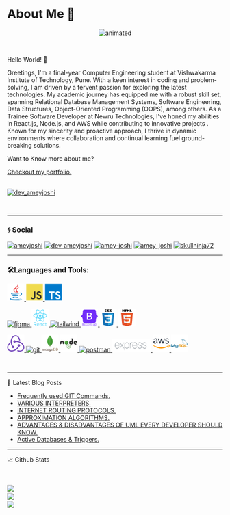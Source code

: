 # About Me 🚀
<!-- <p align="center"><img alt = "animated" src="https://github.com/dev-ameyjoshi/dev-ameyjoshi/blob/main/coding.gif" width="550" height="350"/></p> -->
<p align="center"><img alt = "animated" src="https://i.pinimg.com/564x/d8/9a/1d/d89a1d9d3190e26acfbda01f483e4399.jpg" width="500" height="350"/></p>

<br>

<p> Hello World! 👋</p>
<p>Greetings, I'm a final-year Computer Engineering student at Vishwakarma Institute of Technology, Pune. With a keen interest in coding and problem-solving, I am driven by a fervent passion for exploring the latest technologies. My academic journey has equipped me with a robust skill set, spanning Relational Database Management Systems, Software Engineering, Data Structures, Object-Oriented Programming (OOPS), among others. As a Trainee Software Developer at Newru Technologies, I've honed my abilities in React.js, Node.js, and AWS while contributing to innovative projects . Known for my sincerity and proactive approach, I thrive in dynamic environments where collaboration and continual learning fuel ground-breaking solutions.</p>
<p> Want to Know more about me?</p><a href = "https://dev-ameyjoshi.github.io/My-react-portfolio-master/">Checkout my portfolio.</a><br/>

<br>
<p align="left"> <a href="https://twitter.com/AmeyRJoshi" target="blank"><img src="https://img.shields.io/twitter/follow/dev_ameyjoshi?logo=twitter&style=for-the-badge" alt="dev_ameyjoshi" /></a> </p>
<br>
<hr>
<h3 align="left">🌀 Social </h3>
<a href="https://dev.to/ameyjoshi" target="blank"><img align="center" src="https://raw.githubusercontent.com/rahuldkjain/github-profile-readme-generator/master/src/images/icons/Social/devto.svg" alt="ameyjoshi" height="30" width="40" /></a>
<a href="https://twitter.com/AmeyRJoshi" target="blank"><img align="center" src="https://raw.githubusercontent.com/rahuldkjain/github-profile-readme-generator/master/src/images/icons/Social/twitter.svg" alt="dev_ameyjoshi" height="30" width="40" /></a>
<a href="https://www.linkedin.com/in/amey-joshi-a72bb6136/" target="blank"><img align="center" src="https://raw.githubusercontent.com/rahuldkjain/github-profile-readme-generator/master/src/images/icons/Social/linked-in-alt.svg" alt="amey-joshi" height="30" width="40" /></a>
<a href="https://codeforces.com/profile/amey_joshi" target="blank"><img align="center" src="https://raw.githubusercontent.com/rahuldkjain/github-profile-readme-generator/master/src/images/icons/Social/codeforces.svg" alt="amey_joshi" height="30" width="40" /></a>
<a href="https://www.leetcode.com/skullninja72" target="blank"><img align="center" src="https://raw.githubusercontent.com/rahuldkjain/github-profile-readme-generator/master/src/images/icons/Social/leet-code.svg" alt="skullninja72" height="30" width="40" /></a>
<br>
<hr>
<h3 align="left">🛠️Languages and Tools:</h3>
<p align="left">
<a href="https://www.java.com" target="_blank" rel="noreferrer"> <img src="https://raw.githubusercontent.com/devicons/devicon/master/icons/java/java-original.svg" alt="java" width="40" height="40"/> </a> 
<a href="https://developer.mozilla.org/en-US/docs/Web/JavaScript" target="_blank"> <img src="https://raw.githubusercontent.com/devicons/devicon/master/icons/javascript/javascript-original.svg" alt="javascript" width="40" height="40"/> </a> 
<a href="https://www.typescriptlang.org/" target="_blank"> <img src="https://raw.githubusercontent.com/devicons/devicon/master/icons/typescript/typescript-original.svg" alt="typescript" width="40" height="40"/> </a>
<br>
<br>
<a href="https://www.figma.com/" target="_blank" rel="noreferrer"> <img src="https://www.vectorlogo.zone/logos/figma/figma-icon.svg" alt="figma" width="40" height="40"/> </a> 
<a href="https://reactjs.org/" target="_blank"> <img src="https://raw.githubusercontent.com/devicons/devicon/master/icons/react/react-original-wordmark.svg" alt="react" width="40" height="40"/> </a>
<a href="https://tailwindcss.com/" target="_blank"> <img src="https://www.vectorlogo.zone/logos/tailwindcss/tailwindcss-icon.svg" alt="tailwind" width="40" height="40"/> </a> 
<a href="https://getbootstrap.com" target="_blank" rel="noreferrer"> <img src="https://raw.githubusercontent.com/devicons/devicon/master/icons/bootstrap/bootstrap-plain-wordmark.svg" alt="bootstrap" width="40" height="40"/> </a>
<a href="https://www.w3schools.com/css/" target="_blank"> <img src="https://raw.githubusercontent.com/devicons/devicon/master/icons/css3/css3-original-wordmark.svg" alt="css3" width="40" height="40"/> </a>
<a href="https://www.w3.org/html/" target="_blank"> <img src="https://raw.githubusercontent.com/devicons/devicon/master/icons/html5/html5-original-wordmark.svg" alt="html5" width="40" height="40"/> </a>
<br>
<br>
<a href="https://redux.js.org" target="_blank" rel="noreferrer"> <img src="https://raw.githubusercontent.com/devicons/devicon/master/icons/redux/redux-original.svg" alt="redux" width="40" height="40"/> </a>
<a href="https://git-scm.com/" target="_blank"> <img src="https://www.vectorlogo.zone/logos/git-scm/git-scm-icon.svg" alt="git" width="40" height="40"/> </a> 
 <a href="https://www.mongodb.com/" target="_blank" rel="noreferrer"> <img src="https://raw.githubusercontent.com/devicons/devicon/master/icons/mongodb/mongodb-original-wordmark.svg" alt="mongodb" width="40" height="40"/> </a>
<a href="https://nodejs.org" target="_blank"> <img src="https://raw.githubusercontent.com/devicons/devicon/master/icons/nodejs/nodejs-original-wordmark.svg" alt="nodejs" width="40" height="40"/> </a> 
 <a href="https://postman.com" target="_blank"> <img src="https://www.vectorlogo.zone/logos/getpostman/getpostman-icon.svg" alt="postman" width="40" height="40"/> </a>
 <a href="https://expressjs.com" target="_blank" rel="noreferrer"> <img src="https://github.com/standard/standard/blob/master/docs/logos/express.png" width="90" height="30"/> </a>
 <a href="https://aws.amazon.com" target="_blank" rel="noreferrer"> <img src="https://raw.githubusercontent.com/devicons/devicon/master/icons/amazonwebservices/amazonwebservices-original-wordmark.svg" alt="aws" width="40" height="40"/> </a>
 <a href="https://www.mysql.com/" target="_blank" rel="noreferrer"> <img src="https://raw.githubusercontent.com/devicons/devicon/master/icons/mysql/mysql-original-wordmark.svg" alt="mysql" width="40" height="40"/> </a>

 
</p>
<br>




<hr>

📩 Latest Blog Posts 
 
<!-- BLOG-POST-LIST:START -->
- [Frequently used GIT Commands.](https://dev.to/ameyjoshi/frequently-used-git-commands-5c83)
- [VARIOUS INTERPRETERS.](https://medium.com/@annie_/various-interpreters-27ba8a236e00)
- [INTERNET ROUTING PROTOCOLS.](https://medium.com/@annie_/internet-routing-protocols-5ceec16c7d99)
- [APPROXIMATION ALGORITHMS.](https://medium.com/@annie_/approximation-algorithms-2c1acdeb7447)
- [ADVANTAGES & DISADVANTAGES OF UML EVERY DEVELOPER SHOULD KNOW.](https://medium.com/@annie_/advantages-disadvantages-of-uml-every-developer-should-know-4072fd825603)
- [Active Databases & Triggers.](https://medium.com/@annie_/active-databases-triggers-9851dc9a114f)
<!-- BLOG-POST-LIST:END -->





<hr>



📈 Github Stats


<br>

![](https://github-readme-stats.vercel.app/api?username=dev-ameyjoshi&theme=react&hide_border=false&include_all_commits=true&count_private=true)<br/>
![](https://github-readme-streak-stats.herokuapp.com/?user=dev-ameyjoshi&theme=react&hide_border=false)<br/>
![](https://github-readme-stats.vercel.app/api/top-langs/?username=dev-ameyjoshi&theme=react&hide_border=false&include_all_commits=true&count_private=true&layout=compact)






 
